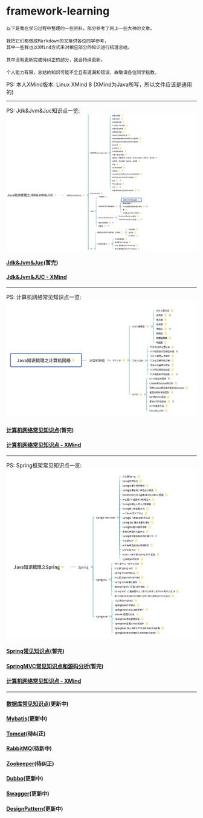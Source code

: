 # framework-learning

```text
以下是我在学习过程中整理的一些资料，部分参考了网上一些大神的文章。

我把它们都做成Markdown的文章供各位同学参考，
其中一些我也以XMind方式来对相应部分的知识进行梳理总结。

其中没有更新完或待纠正的部分，我会持续更新。

个人能力有限，总结的知识可能不全且有遗漏和错误，故敬请各位同学指教。
```
PS: 本人XMind版本: Linux XMind 8 (XMind为Java所写，所以文件应该是通用的)

---

PS: Jdk&Jvm&Juc知识点一览:
![Java知识梳理之JDK&JVM&JUC截图](img/Java知识梳理之JDK&JVM&JUC截图.png)

#### [Jdk&Jvm&Juc](https://github.com/guang19/framework-learning/blob/master/jdk_jvm_juc-learning/Jdk&Jvm&Juc.md)(暂完)

#### [Jdk&Jvm&JUC - XMind](https://github.com/guang19/framework-learning/blob/master/xmind_file/Java知识梳理之JDK&JVM&JUC.xmind)

---
PS: 计算机网络常见知识点一览:
![Java知识梳理之计算机网络](img/Java知识梳理之计算机网络截图.png)
#### [计算机网络常见知识点](https://github.com/guang19/framework-learning/blob/master/computer-network/Computer-Network.md)(暂完)

#### [计算机网络常见知识点 - XMind](https://github.com/guang19/framework-learning/blob/master/xmind_file/Java知识梳理之计算机网络.xmind)

---
PS: Spring框架常见知识点一览:
![Java知识梳理之Spring](img/Java知识梳理之Spring截图.png)
#### [Spring常见知识点](https://github.com/guang19/framework-learning/blob/master/spring-learning/Spring.md)(暂完)

#### [SpringMVC常见知识点和源码分析](https://github.com/guang19/framework-learning/blob/master/springmvc-learning/SpringMVC.md)(暂完)

#### [计算机网络常见知识点 - XMind](https://github.com/guang19/framework-learning/blob/master/xmind_file/Java知识梳理之Spring.xmind)

---

#### [数据库常见知识点](https://github.com/guang19/framework-learning/blob/master/database-learning/database-learning)(更新中)

#### [Mybatis](https://github.com/guang19/framework-learning/blob/master/mybatis-learning/Mybatis.md)(更新中)

#### [Tomcat](https://github.com/guang19/framework-learning/blob/master/tomcat-9.0.30-source/Tomcat.md)(待纠正)

#### [RabbitMQ](https://github.com/guang19/framework-learning/blob/master/rabbitmq-learning/RabbitMQ.md)(待新中)

#### [Zookeeper](https://github.com/guang19/framework-learning/blob/master/zookeeper-learning/Zookeeper.md)(待纠正)

#### [Dubbo](https://github.com/guang19/framework-learning/blob/master/dubbo-learning/Dubbo.md)(更新中)

#### [Swagger](https://github.com/guang19/framework-learning/blob/master/swagger-learning/Swagger.md)(更新中)

#### [DesignPattern](https://github.com/guang19/framework-learning/blob/master/design-pattern/DesignPattern.md)(更新中)